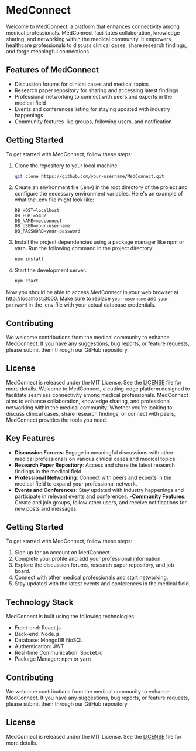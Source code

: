 MedConnect
==========
Welcome to MedConnect, a platform that enhances connectivity among medical professionals. MedConnect facilitates collaboration, knowledge sharing, and networking within the medical community. It empowers healthcare professionals to discuss clinical cases, share research findings, and forge meaningful connections.



## Features of MedConnect

- Discussion forums for clinical cases and medical topics
- Research paper repository for sharing and accessing latest findings
- Professional networking to connect with peers and experts in the medical field
- Events and conferences listing for staying updated with industry happenings
- Community features like groups, following users, and notification

## Getting Started

To get started with MedConnect, follow these steps:

1. Clone the repository to your local machine:

   ```bash
   git clone https://github.com/your-username/MedConnect.git
   ```

2. Create an environment file (.env) in the root directory of the project and configure the necessary environment variables. Here's an example of what the .env file might look like:

   ```
   DB_HOST=localhost
   DB_PORT=5432
   DB_NAME=medconnect
   DB_USER=your-username
   DB_PASSWORD=your-password
   ```

3. Install the project dependencies using a package manager like npm or yarn. Run the following command in the project directory:

   ```bash
   npm install
   ```

4. Start the development server:
   ```bash
   npm start
   ```

Now you should be able to access MedConnect in your web browser at http://localhost:3000. Make sure to replace `your-username` and `your-password` in the .env file with your actual database credentials.

## Contributing

We welcome contributions from the medical community to enhance MedConnect. If you have any suggestions, bug reports, or feature requests, please submit them through our GitHub repository.

## License

MedConnect is released under the MIT License. See the [LICENSE](./LICENSE) file for more details.
Welcome to MedConnect, a cutting-edge platform designed to facilitate seamless connectivity among medical professionals. MedConnect aims to enhance collaboration, knowledge sharing, and professional networking within the medical community. Whether you're looking to discuss clinical cases, share research findings, or connect with peers, MedConnect provides the tools you need.

## Key Features

- **Discussion Forums**: Engage in meaningful discussions with other medical professionals on various clinical cases and medical topics.
- **Research Paper Repository**: Access and share the latest research findings in the medical field.
- **Professional Networking**: Connect with peers and experts in the medical field to expand your professional network.
- **Events and Conferences**: Stay updated with industry happenings and participate in relevant events and conferences. -**Community Features**: Create and join groups, follow other users, and receive notifications for new posts and messages.

## Getting Started

To get started with MedConnect, follow these steps:

1. Sign up for an account on MedConnect.
2. Complete your profile and add your professional information.
3. Explore the discussion forums, research paper repository, and job board.
4. Connect with other medical professionals and start networking.
5. Stay updated with the latest events and conferences in the medical field.

## Technology Stack

MedConnect is built using the following technologies:

- Front-end: React.js
- Back-end: Node.js
- Database: MongoDB NoSQL
- Authentication: JWT
- Real-time Communication: Socket.io
- Package Manager: npm or yarn

## Contributing

We welcome contributions from the medical community to enhance MedConnect. If you have any suggestions, bug reports, or feature requests, please submit them through our GitHub repository.


## License

MedConnect is released under the MIT License. See the [LICENSE](./LICENSE) file for more details.
